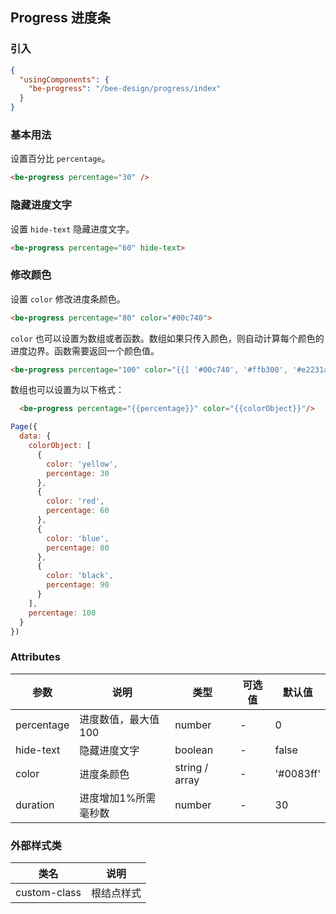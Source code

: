 ## Progress 进度条

### 引入

```json
{
  "usingComponents": {
    "be-progress": "/bee-design/progress/index"
  }
}
```

### 基本用法

设置百分比 `percentage`。

```html
<be-progress percentage="30" />
```

### 隐藏进度文字

设置 `hide-text` 隐藏进度文字。

```html
<be-progress percentage="60" hide-text>
```

### 修改颜色

设置 `color` 修改进度条颜色。

```html
<be-progress percentage="80" color="#00c740">
```

`color` 也可以设置为数组或者函数。数组如果只传入颜色，则自动计算每个颜色的进度边界。函数需要返回一个颜色值。

```html
<be-progress percentage="100" color="{{[ '#00c740', '#ffb300', '#e2231a', '#0083ff' ]}}" />
```

数组也可以设置为以下格式：

```html
  <be-progress percentage="{{percentage}}" color="{{colorObject}}"/>
```

```javascript
Page({
  data: {
    colorObject: [
      {
        color: 'yellow',
        percentage: 30
      },
      {
        color: 'red',
        percentage: 60
      },
      {
        color: 'blue',
        percentage: 80
      },
      {
        color: 'black',
        percentage: 90
      }
    ],
    percentage: 100
  }
})
```

### Attributes

| 参数      | 说明                                 | 类型      | 可选值       | 默认值   |
|---------- |------------------------------------ |---------- |------------- |-------- |
| percentage | 进度数值，最大值100 | number | - | 0 |
| hide-text | 隐藏进度文字 | boolean | - | false |
| color | 进度条颜色 | string / array | - | '#0083ff' |
| duration | 进度增加1%所需毫秒数 | number | - | 30 |

### 外部样式类

| 类名     | 说明                |
|---------|---------------------|
| custom-class | 根结点样式 |
